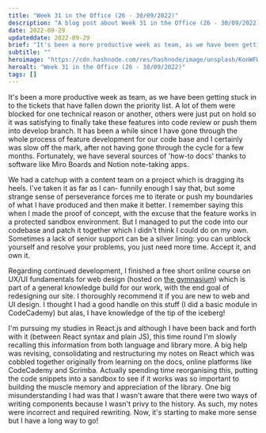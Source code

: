 ```yaml
---
title: "Week 31 in the Office (26 - 30/09/2022)"
description: "A blog post about Week 31 in the Office (26 - 30/09/2022)"
date: 2022-09-29
updateddate: 2022-09-29
brief: "It's been a more productive week as team, as we have been getting stuck in to the tickets that have fallen down the priority list. A lot of them were blocked for one technical reason or another, others were just put on hold so it was satisfying to fi..."
subtitle: ""
heroimage: "https://cdn.hashnode.com/res/hashnode/image/unsplash/KonWFWUaAuk/upload/v1664487539641/iqBTI8Fv_.jpeg"
heroalt: "Week 31 in the Office (26 - 30/09/2022)"
tags: []
---
```


It's been a more productive week as team, as we have been getting stuck in to the tickets that have fallen down the priority list. A lot of them were blocked for one technical reason or another, others were just put on hold so it was satisfying to finally take these features into code review or push them into develop branch. 
It has been a while since I have gone through the whole process of feature development for our code base and I certainly was slow off the mark, after not having gone through the cycle for a few months. Fortunately, we have several sources of 'how-to docs' thanks to software like Miro Boards and Notion note-taking apps. 

We had a catchup with a content team on a project which is dragging its heels. I've taken it as far as I can- funnily enough I say that, but some strange sense of perseverance forces me to iterate or push my boundaries of what I have produced and then make it better. I remember saying this when I made the proof of concept, with the excuse that the feature works in a protected sandbox environment. But I managed to put the code into our codebase and patch it together which I didn't think I could do on my own. Sometimes a lack of senior support can be a silver lining: you can unblock yourself and resolve your problems, you just need more time. Accept it, and own it. 

Regarding continued development, I finished a free short online course on UX/UI fundamentals for web design (hosted on [the gymnasium](https://thegymnasium.com/courses/GYM/103/0/info)) which is part of a general knowledge build for our work, with the end goal of redesigning our site. I thoroughly recommend it if you are new to web and UI design. I thought I had a good handle on this stuff (I did a basic module in CodeCademy) but alas, I have knowledge of the tip of the iceberg! 

I'm pursuing my studies in React.js and although I have been back and forth with it (between React syntax and plain JS), this time round I'm slowly recalling this information from both language and library more. A big help was revising, consolidating and restructuring my notes on React which was cobbled together originally from learning on the docs, online platforms like CodeCademy and Scrimba. Actually spending time reorganising this, putting the code snippets into a sandbox to see if it works was so important to building the muscle memory and appreciation of the library. One big misunderstanding I had was that I wasn't aware that there were two ways of writing components because I wasn't privy to the history. As such, my notes were incorrect and required rewriting. Now, it's starting to make more sense but I have a long way to go!